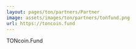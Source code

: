```yaml
---
layout: pages/ton/partners/Partner
image: assets/images/ton/partners/tonfund.png
url: https://toncoin.fund
---
```


TONcoin.Fund
